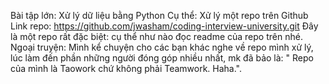 Bài tập lớn: Xử lý dữ liệu bằng Python
Cụ thể: Xử lý một repo trên Github
Link repo: https://github.com/jwasham/coding-interview-university.git
Đây là một repo rất đặc biệt: cụ thể như nào đọc readme của repo trên nhé.
Ngoại truyện: Mình kể chuyện cho các bạn khác nghe về repo mình xử lý,
lúc làm đến phần những người đóng góp nhiều nhất,
mk đã bảo là: " Repo của mình là Taowork chứ không phải Teamwork. Haha.".
